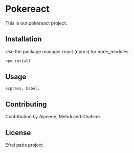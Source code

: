 # Pokereact

This is our pokereact project.

## Installation

Use the package manager react (npm i) for node_modules

```bash
npm install
```

## Usage

```Node js and React
express, babel.
```

## Contributing
Contribution by Aymene, Mehdi and Chahine.

## License
Efrei paris project
